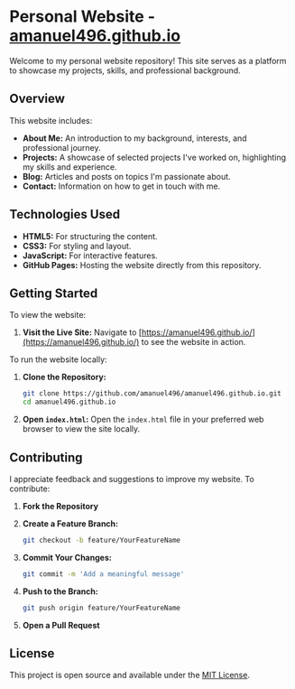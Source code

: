 
# Personal Website - [amanuel496.github.io](https://amanuel496.github.io/)

Welcome to my personal website repository! This site serves as a platform to showcase my projects, skills, and professional background.

## Overview

This website includes:

- **About Me:** An introduction to my background, interests, and professional journey.
- **Projects:** A showcase of selected projects I've worked on, highlighting my skills and experience.
- **Blog:** Articles and posts on topics I'm passionate about.
- **Contact:** Information on how to get in touch with me.

## Technologies Used

- **HTML5:** For structuring the content.
- **CSS3:** For styling and layout.
- **JavaScript:** For interactive features.
- **GitHub Pages:** Hosting the website directly from this repository.

## Getting Started

To view the website:

1. **Visit the Live Site:** Navigate to [https://amanuel496.github.io/](https://amanuel496.github.io/) to see the website in action.

To run the website locally:

1. **Clone the Repository:**

   ```bash
   git clone https://github.com/amanuel496/amanuel496.github.io.git
   cd amanuel496.github.io
   ```

2. **Open `index.html`:** Open the `index.html` file in your preferred web browser to view the site locally.

## Contributing

I appreciate feedback and suggestions to improve my website. To contribute:

1. **Fork the Repository**
2. **Create a Feature Branch:**

   ```bash
   git checkout -b feature/YourFeatureName
   ```

3. **Commit Your Changes:**

   ```bash
   git commit -m 'Add a meaningful message'
   ```

4. **Push to the Branch:**

   ```bash
   git push origin feature/YourFeatureName
   ```

5. **Open a Pull Request**

## License

This project is open source and available under the [MIT License](LICENSE).
